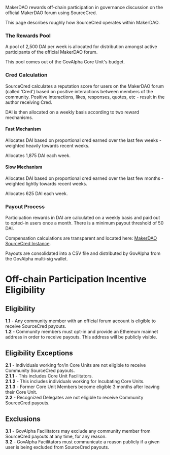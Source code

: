 
MakerDAO rewards off-chain participation in governance discussion on the official MakerDAO forum using SourceCred.

This page describes roughly how SourceCred operates within MakerDAO.

### The Rewards Pool

A pool of 2,500 DAI per week is allocated for distribution amongst active participants of the official MakerDAO forum.

This pool comes out of the GovAlpha Core Unit's budget.

### Cred Calculation

SourceCred calculates a reputation score for users on the MakerDAO forum (called 'Cred') based on positive interactions between members of the community. Positive interactions, likes, responses, quotes, etc - result in the author receiving Cred.

DAI is then allocated on a weekly basis according to two reward mechanisms.

#### Fast Mechanism

Allocates DAI based on proportional cred earned over the last few weeks - weighted heavily towards recent weeks. 

Allocates 1,875 DAI each week.

#### Slow Mechanism

Allocates DAI based on proportional cred earned over the last few months - weighted lightly towards recent weeks. 

Allocates 625 DAI each week.

### Payout Process

Participation rewards in DAI are calculated on a weekly basis and paid out to opted-in users once a month. There is a minimum payout threshold of 50 DAI.

Compensation calculations are transparent and located here: [MakerDAO SourceCred Instance](http://makerdao.sourcecred.io/).

Payouts are consolidated into a CSV file and distributed by GovAlpha from the GovAlpha multi-sig wallet.


# Off-chain Participation Incentive Eligibility

## Eligibility
**1.1** - Any community member with an official forum account is eligible to receive SourceCred payouts.  
**1.2** - Community members must opt-in and provide an Ethereum mainnet address in order to receive payouts. This address will be publicly visible.  

## Eligibility Exceptions
**2.1** - Individuals working for/in Core Units are not eligible to receive Community SourceCred payouts.  
**2.1.1** - This includes Core Unit Facilitators.  
**2.1.2** - This includes individuals working for Incubating Core Units.  
**2.1.3** - Former Core Unit Members become eligible 3 months after leaving their Core Unit.  
**2.2** - Recognized Delegates are not eligible to receive Community SourceCred payouts.  

## Exclusions
**3.1** - GovAlpha Facilitators may exclude any community member from SourceCred payouts at any time, for any reason.  
**3.2** - GovAlpha Facilitators must communicate a reason publicly if a given user is being excluded from SourceCred payouts.  
